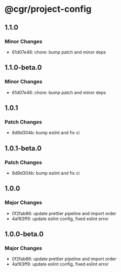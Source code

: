 # @cgr/project-config

## 1.1.0

### Minor Changes

- 61d07e46: chore: bump patch and minor deps

## 1.1.0-beta.0

### Minor Changes

- 61d07e46: chore: bump patch and minor deps

## 1.0.1

### Patch Changes

- 8d9d304b: bump eslint and fix ci

## 1.0.1-beta.0

### Patch Changes

- 8d9d304b: bump eslint and fix ci

## 1.0.0

### Major Changes

- 0f2fab86: update prettier pipeline and import order
- 4af83ff9: update eslint config, fixed eslint error

## 1.0.0-beta.0

### Major Changes

- 0f2fab86: update prettier pipeline and import order
- 4af83ff9: update eslint config, fixed eslint error
